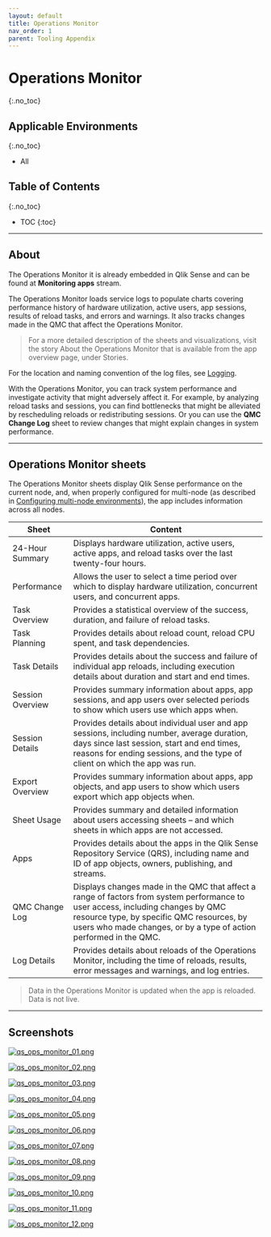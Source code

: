 ```yaml
---
layout: default
title: Operations Monitor
nav_order: 1
parent: Tooling Appendix
---
```


# Operations Monitor <i class="fas fa-dolly-flatbed fa-xs" title="Shipped | Native Capability"></i>
{:.no_toc}

## Applicable Environments
{:.no_toc}
- All

## Table of Contents
{:.no_toc}

* TOC
{:toc}

-------------------------



## About

The Operations Monitor it is already embedded in Qlik Sense and can be found at **Monitoring apps** stream.

The Operations Monitor loads service logs to populate charts covering performance history of hardware utilization, active users, app sessions, results of reload tasks, and errors and warnings. It also tracks changes made in the QMC that affect the Operations Monitor.

> For a more detailed description of the sheets and visualizations, visit the story About the Operations Monitor that is available from the app overview page, under Stories.

For the location and naming convention of the log files, see [Logging](https://help.qlik.com/en-US/sense-admin/Subsystems/DeployAdministerQSE/Content/Sense_DeployAdminister/QSEoW/Deploy_QSEoW/Server-Logging.htm).

With the Operations Monitor, you can track system performance and investigate activity that might adversely affect it. For example, by analyzing reload tasks and sessions, you can find bottlenecks that might be alleviated by rescheduling reloads or redistributing sessions. Or you can use the **QMC Change Log** sheet to review changes that might explain changes in system performance.

-------------------------

## Operations Monitor sheets

The Operations Monitor sheets display Qlik Sense performance on the current node, and, when properly configured for multi-node (as described in [Configuring multi-node environments](https://help.qlik.com/en-US/sense-admin/Subsystems/DeployAdministerQSE/Content/Sense_DeployAdminister/QSEoW/Administer_QSEoW/Monitoring_QSEoW/Configure-monitoring-apps.htm#Configuring)), the app includes information across all nodes.


Sheet       | Content |
------------|----------|
 24-Hour Summary | Displays hardware utilization, active users, active apps, and reload tasks over the last twenty-four hours. |
 Performance | Allows the user to select a time period over which to display hardware utilization, concurrent users, and concurrent apps. |
 Task Overview | Provides a statistical overview of the success, duration, and failure of reload tasks.|
 Task Planning | Provides details about reload count, reload CPU spent, and task dependencies.|
 Task Details | Provides details about the success and failure of individual app reloads, including execution details about duration and start and end times.|
 Session Overview | Provides summary information about apps, app sessions, and app users over selected periods to show which users use which apps when.|
 Session Details | Provides details about individual user and app sessions, including number, average duration, days since last session, start and end times, reasons for ending sessions, and the type of client on which the app was run.|
 Export Overview | Provides summary information about apps, app objects, and app users to show which users export which app objects when. |
 Sheet Usage | Provides summary and detailed information about users accessing sheets – and which sheets in which apps are not accessed.|
 Apps | Provides details about the apps in the Qlik Sense Repository Service (QRS), including name and ID of app objects, owners, publishing, and streams.|
 QMC Change Log | Displays changes made in the QMC that affect a range of factors from system performance to user access, including changes by QMC resource type, by specific QMC resources, by users who made changes, or by a type of action performed in the QMC.|
 Log Details | Provides details about reloads of the Operations Monitor, including the time of reloads, results, error messages and warnings, and log entries.|

>  Data in the Operations Monitor is updated when the app is reloaded. Data is not live.

 -------------------------

## Screenshots

[![qs_ops_monitor_01.png](images/qs_ops_monitor_01.png)](https://raw.githubusercontent.com/qs-admin-guide/qs-admin-guide/master/docs/tooling/images/qs_ops_monitor_01.png)


[![qs_ops_monitor_02.png](images/qs_ops_monitor_02.png)](https://raw.githubusercontent.com/qs-admin-guide/qs-admin-guide/master/docs/tooling/images/qs_ops_monitor_02.png)

[![qs_ops_monitor_03.png](images/qs_ops_monitor_03.png)](https://raw.githubusercontent.com/qs-admin-guide/qs-admin-guide/master/docs/tooling/images/qs_ops_monitor_03.png)

[![qs_ops_monitor_04.png](images/qs_ops_monitor_04.png)](https://raw.githubusercontent.com/qs-admin-guide/qs-admin-guide/master/docs/tooling/images/qs_ops_monitor_04.png)

[![qs_ops_monitor_05.png](images/qs_ops_monitor_05.png)](https://raw.githubusercontent.com/qs-admin-guide/qs-admin-guide/master/docs/tooling/images/qs_ops_monitor_05.png)

[![qs_ops_monitor_06.png](images/qs_ops_monitor_06.png)](https://raw.githubusercontent.com/qs-admin-guide/qs-admin-guide/master/docs/tooling/images/qs_ops_monitor_06.png)

[![qs_ops_monitor_07.png](images/qs_ops_monitor_07.png)](https://raw.githubusercontent.com/qs-admin-guide/qs-admin-guide/master/docs/tooling/images/qs_ops_monitor_07.png)

[![qs_ops_monitor_08.png](images/qs_ops_monitor_08.png)](https://raw.githubusercontent.com/qs-admin-guide/qs-admin-guide/master/docs/tooling/images/qs_ops_monitor_08.png)

[![qs_ops_monitor_09.png](images/qs_ops_monitor_09.png)](https://raw.githubusercontent.com/qs-admin-guide/qs-admin-guide/master/docs/tooling/images/qs_ops_monitor_09.png)

[![qs_ops_monitor_10.png](images/qs_ops_monitor_10.png)](https://raw.githubusercontent.com/qs-admin-guide/qs-admin-guide/master/docs/tooling/images/qs_ops_monitor_10.png)

[![qs_ops_monitor_11.png](images/qs_ops_monitor_11.png)](https://raw.githubusercontent.com/qs-admin-guide/qs-admin-guide/master/docs/tooling/images/qs_ops_monitor_11.png)

[![qs_ops_monitor_12.png](images/qs_ops_monitor_12.png)](https://raw.githubusercontent.com/qs-admin-guide/qs-admin-guide/master/docs/tooling/images/qs_ops_monitor_12.png)
